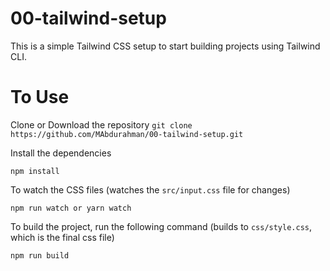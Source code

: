 # 00-tailwind-setup

This is a simple Tailwind CSS setup to start building projects using Tailwind CLI.

# To Use 

Clone or Download the repository
`git clone https://github.com/MAbdurahman/00-tailwind-setup.git`

Install the dependencies

`npm install`

To watch the CSS files
(watches the `src/input.css` file for changes)

`npm run watch or yarn watch`

To build the project, run the following command
(builds to `css/style.css`, which is the final css file)

`npm run build`